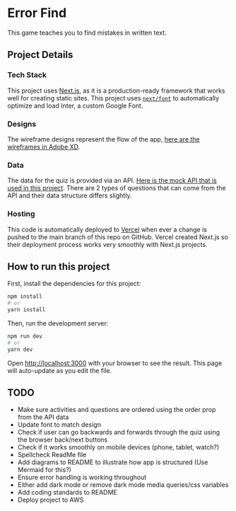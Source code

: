 # Error Find
This game teaches you to find mistakes in written text.

## Project Details

### Tech Stack
This project uses [Next.js](https://nextjs.org/), as it is a production-ready framework that works well for creating static sites. This project uses [`next/font`](https://nextjs.org/docs/basic-features/font-optimization) to automatically optimize and load Inter, a custom Google Font.

### Designs
The wireframe designs represent the flow of the app, [here are the wireframes in Adobe XD](https://xd.adobe.com/view/36feaa87-e6e3-4cc4-4acc-91842640b5b1-40cf/screen/16c083b5-d6a7-4a5d-9ace-b8e20aa84a27).

### Data
The data for the quiz is provided via an API. [Here is the mock API that is used in this project](https://s3.eu-west-2.amazonaws.com/interview.mock.data/payload.json). There are 2 types of questions that can come from the API and their data structure differs slightly.

### Hosting
This code is automatically deployed to [Vercel](https://error-find.vercel.app/) when ever a change is pushed to the main branch of this repo on GitHub. Vercel created Next.js so their deployment process works very smoothly with Next.js projects.

## How to run this project
First, install the dependencies for this project:
```bash
npm install
# or
yarn install
```

Then, run the development server:
```bash
npm run dev
# or
yarn dev
```

Open [http://localhost:3000](http://localhost:3000) with your browser to see the result. This page will auto-update as you edit the file.


## TODO
- Make sure activities and questions are ordered using the order prop from the API data
- Update font to match design
- Check if user can go backwards and forwards through the quiz using the browser back/next buttons
- Check if it works smoothly on mobile devices (phone, tablet, watch?)
- Spellcheck ReadMe file
- Add diagrams to README to illustrate how app is structured (Use Mermaid for this?)
- Ensure error handling is working throughout
- Either add dark mode or remove dark mode media queries/css variables
- Add coding standards to README
- Deploy project to AWS